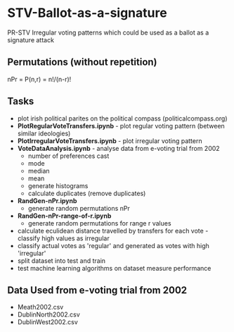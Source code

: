 # STV-Ballot-as-a-signature
PR-STV Irregular voting patterns which could be used as a ballot as a signature attack
## Permutations (without repetition)
nPr = P(n,r) = n!/(n-r)!
## Tasks
- plot irish political parites on the political compass (politicalcompass.org)
- **PlotRegularVoteTransfers.ipynb** - plot regular voting pattern (between similar ideologies)
- **PlotIrregularVoteTransfers.ipynb** - plot irregular voting pattern
- **VoteDataAnalysis.ipynb** - analyse data from e-voting trial from 2002
  - number of preferences cast
  - mode
  - median
  - mean
  - generate histograms
  - calculate duplicates (remove duplicates)
- **RandGen-nPr.ipynb** 
  - generate random permutations nPr
- **RandGen-nPr-range-of-r.ipynb** 
  - generate random permutations for range r values
- calculate eculidean distance travelled by transfers for each vote - classify high values as irregular
- classify actual votes as 'regular' and generated as votes with high  'irregular'
- split dataset into test and train
- test machine learning algorithms on dataset measure performance

## Data Used from e-voting trial from 2002
- Meath2002.csv
- DublinNorth2002.csv
- DublinWest2002.csv
